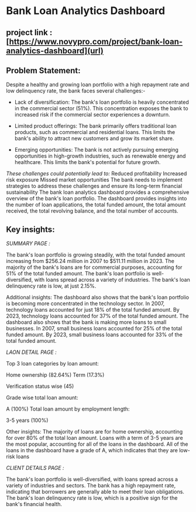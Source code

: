 # Bank Loan Analytics Dashboard

## project link : [https://www.novypro.com/project/bank-loan-analytics-dashboard](url)

## Problem Statement:
Despite a healthy and growing loan portfolio with a high repayment rate and low delinquency rate, the bank faces several challenges:-
- Lack of diversification: The bank's loan portfolio is heavily concentrated in the commercial sector (51%). This concentration exposes the bank to increased risk if the commercial sector experiences a downturn.

- Limited product offerings: The bank primarily offers traditional loan products, such as commercial and residential loans. This limits the bank's ability to attract new customers and grow its market share.

- Emerging opportunities: The bank is not actively pursuing emerging opportunities in high-growth industries, such as renewable energy and healthcare. This limits the bank's potential for future growth.

*These challenges could potentially lead to:*
Reduced profitability
Increased risk exposure
Missed market opportunities
The bank needs to implement strategies to address these challenges and ensure its long-term financial sustainability
The bank loan analytics dashboard provides a comprehensive overview of the bank's loan portfolio. The dashboard provides insights into the number of loan applications, the total funded amount, the total amount received, the total revolving balance, and the total number of accounts.

## Key insights:

*SUMMARY PAGE :*

The bank's loan portfolio is growing steadily, with the total funded amount increasing from $256.24 million in 2007 to $511.11 million in 2023.
The majority of the bank's loans are for commercial purposes, accounting for 51% of the total funded amount.
The bank's loan portfolio is well-diversified, with loans spread across a variety of industries.
The bank's loan delinquency rate is low, at just 2.15%.

Additional insights:
The dashboard also shows that the bank's loan portfolio is becoming more concentrated in the technology sector. In 2007, technology loans accounted for just 18% of the total funded amount. By 2023, technology loans accounted for 37% of the total funded amount.
The dashboard also shows that the bank is making more loans to small businesses. In 2007, small business loans accounted for 25% of the total funded amount. By 2023, small business loans accounted for 33% of the total funded amount.

*LAON DETAIL PAGE :*

Top 3 loan categories by loan amount:

Home ownership (82.64%)
Term (17.3%)

Verification status wise (45)

Grade wise total loan amount:

A (100%)
Total loan amount by employment length:

3-5 years (100%)

Other insights:
The majority of loans are for home ownership, accounting for over 80% of the total loan amount.
Loans with a term of 3-5 years are the most popular, accounting for all of the loans in the dashboard.
All of the loans in the dashboard have a grade of A, which indicates that they are low-risk loans

*CLIENT DETAILS PAGE :*

The bank's loan portfolio is well-diversified, with loans spread across a variety of industries and sectors.
The bank has a high repayment rate, indicating that borrowers are generally able to meet their loan obligations.
The bank's loan delinquency rate is low, which is a positive sign for the bank's financial health.
